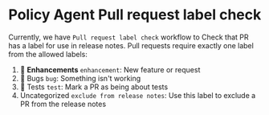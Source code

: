 # Policy Agent Pull request label check

Currently, we have `Pull request label check` workflow to Check that PR has a label for use in release notes. 
Pull requests require exactly one label from the allowed labels:

 1. 🚀 **Enhancements** `enhancement`: New feature or request
 2. 🐛 Bugs `bug`: Something isn't working
 3. 🧪 Tests `test`: Mark a PR as being about tests
 4. Uncategorized `exclude from release notes`: Use this label to exclude a PR from the release notes
